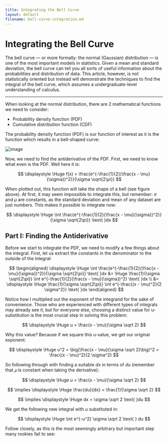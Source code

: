 ```yaml
---
title: Integrating the Bell Curve
layout: default
filename: bell-curve-integration.md
---
```


# Integrating the Bell Curve

The bell curve — or more formally: the normal (Gaussian) distribution — is one of the most important models in statistics. Given a mean and standard deviation, the bell curve can tell you all sorts of useful information about the probabilities and distribution of data. This article, however, is not statistically oriented but instead will demonstrate the techniques to find the integral of the bell curve, which assumes a undergraduate-level understanding of calculus.

***

When looking at the normal distribution, there are 2 mathematical functions we need to consider:

- Probability density function (PDF)
- Cumulative distribution function (CDF)

The probability density function (PDF) is our function of interest as it is the function which results in a bell-shaped curve:

![image](https://user-images.githubusercontent.com/73851560/185766190-a2a1aaba-1441-488c-8714-bbd956a52000.png)

Now, we need to find the antiderivative of the PDF. First, we need to know what even is the PDF. Well here it is:

$$
\displaystyle \Huge f(x) = \frac{e^{-\frac{1}{2}(\frac{x - \mu}{\sigma})^2}}{\sigma \sqrt{2\pi}}
$$

When plotted out, this function will take the shape of a bell (see figure above). At first, it may seem impossible to integrate this, but remember: $\sigma$ and $\mu$ are constants, as the standard deviation and mean of any dataset are just numbers. This makes it possible to integrate now:

$$
\displaystyle \Huge \int \frac{e^{-\frac{1}{2}(\frac{x - \mu}{\sigma})^2}}{\sigma \sqrt{2\pi}} \text{ }dx
$$

## Part I: Finding the Antiderivative
Before we start to integrate the PDF, we need to modify a few things about the integral. First, let us extract the constants in the denominator to the outside of the integral:

$$
\begin{aligned}
\displaystyle \Huge \int \frac{e^{-\frac{1}{2}(\frac{x - \mu}{\sigma})^2}}{\sigma \sqrt{2\pi}} \text{ }dx &= \Huge \frac{1}{\sigma \sqrt{2\pi}} \int e^{-\frac{1}{2}(\frac{x - \mu}{\sigma})^2} \text{ }dx \\
&= \displaystyle \Huge \frac{1}{\sigma \sqrt{2\pi}} \int e^{-\frac{(x - \mu)^2}{2 \sigma^2}} \text{ }dx
\end{aligned}
$$

Notice how I multiplied out the exponent of the integrand for the sake of convenience. Those who are experienced with different types of integrals may already see it, but for everyone else, choosing a distinct value for u-substitution is the most crucial step in solving this problem:

$$
\displaystyle \Huge u = \frac{x - \mu}{\sigma \sqrt 2}
$$

Why this value? Because if we square this u-value, we get our original exponent:

$$
\displaystyle \Huge u^2 = \big(\frac{x - \mu}{\sigma \sqrt 2}\big)^2 = \frac{(x - \mu)^2}{2 \sigma^2}
$$

So following through with finding a suitable $dx$ in terms of $du$ (remember that $𝜇$ is constant when taking the derivative):

$$
\displaystyle \Huge u = \frac{x - \mu}{\sigma \sqrt 2}
$$

$$
\implies \displaystyle \Huge \frac{du}{dx} = \frac{1}{\sigma \sqrt 2}
$$

$$
\implies \displaystyle \Huge dx = \sigma \sqrt 2 \text{ }du
$$

We get the following new integral with $u$ substituted in:

$$
\displaystyle \Huge \int e^{-u^2} \sigma \sqrt 2 \text{ } du
$$

Follow closely, as this is the most seemingly arbitrary but important step many rookies fail to see:
